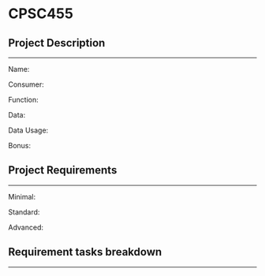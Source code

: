 # CPSC455
## Project Description
----------------------

Name:

Consumer:

Function:

Data:

Data Usage:

Bonus:


## Project Requirements
----------------------
Minimal:

Standard:

Advanced:


## Requirement tasks breakdown
----------------------




